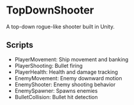 # TopDownShooter
A top-down rogue-like shooter built in Unity. 

## Scripts
- PlayerMovement: Ship movement and banking
- PlayerShooting: Bullet firing
- PlayerHealth: Health and damage tracking
- EnemyMovement: Enemy downward motion
- EnemyShooter: Enemy shooting behavior
- EnemySpawner: Spawns enemies
- BulletCollision: Bullet hit detection
